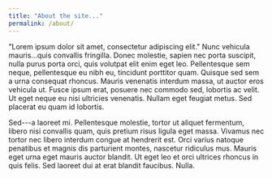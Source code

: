 ```yaml
---
title: "About the site..."
permalink: /about/
---
```

<!-- is_page = {{ page.is_page }} -->
"Lorem ipsum dolor sit amet, consectetur adipiscing elit." Nunc vehicula mauris...quis convallis fringilla. Donec molestie, sapien nec porta suscipit, nulla purus porta orci, quis volutpat elit enim eget leo. Pellentesque sem neque, pellentesque eu nibh eu, tincidunt porttitor quam. Quisque sed sem a urna consequat rhoncus. Mauris venenatis interdum massa, ut auctor eros vehicula ut. Fusce ipsum erat, posuere nec commodo sed, lobortis ac velit. Ut eget neque eu nisi ultricies venenatis. Nullam eget feugiat metus. Sed placerat eu quam id lobortis.

Sed---a laoreet mi. Pellentesque molestie, tortor ut aliquet fermentum, libero nisi convallis quam, quis pretium risus ligula eget massa. Vivamus nec tortor nec libero interdum congue at hendrerit est. Orci varius natoque penatibus et magnis dis parturient montes, nascetur ridiculus mus. Mauris eget urna eget mauris auctor blandit. Ut eget leo et orci ultrices rhoncus in quis felis. Sed laoreet dui at erat blandit faucibus. Nulla.
